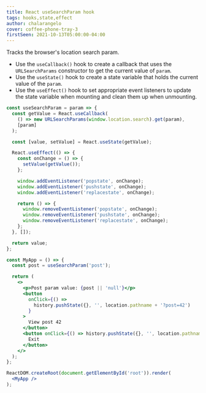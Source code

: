 ```yaml
---
title: React useSearchParam hook
tags: hooks,state,effect
author: chalarangelo
cover: coffee-phone-tray-3
firstSeen: 2021-10-13T05:00:00-04:00
---
```


Tracks the browser's location search param.

- Use the `useCallback()` hook to create a callback that uses the `URLSearchParams` constructor to get the current value of `param`.
- Use the `useState()` hook to create a state variable that holds the current value of the `param`.
- Use the `useEffect()` hook to set appropriate event listeners to update the state variable when mounting and clean them up when unmounting.

```jsx
const useSearchParam = param => {
  const getValue = React.useCallback(
    () => new URLSearchParams(window.location.search).get(param),
    [param]
  );

  const [value, setValue] = React.useState(getValue);

  React.useEffect(() => {
    const onChange = () => {
      setValue(getValue());
    };

    window.addEventListener('popstate', onChange);
    window.addEventListener('pushstate', onChange);
    window.addEventListener('replacestate', onChange);

    return () => {
      window.removeEventListener('popstate', onChange);
      window.removeEventListener('pushstate', onChange);
      window.removeEventListener('replacestate', onChange);
    };
  }, []);

  return value;
};
```

```jsx
const MyApp = () => {
  const post = useSearchParam('post');

  return (
    <>
      <p>Post param value: {post || 'null'}</p>
      <button
        onClick={() =>
          history.pushState({}, '', location.pathname + '?post=42')
        }
      >
        View post 42
      </button>
      <button onClick={() => history.pushState({}, '', location.pathname)}>
        Exit
      </button>
    </>
  );
};

ReactDOM.createRoot(document.getElementById('root')).render(
  <MyApp />
);
```
